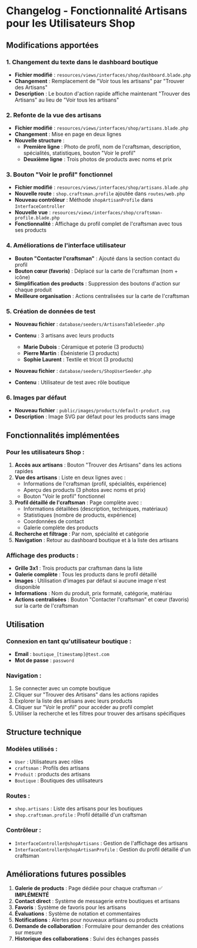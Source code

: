 # Changelog - Fonctionnalité Artisans pour les Utilisateurs Shop

## Modifications apportées

### 1. Changement du texte dans le dashboard boutique
- **Fichier modifié** : `resources/views/interfaces/shop/dashboard.blade.php`
- **Changement** : Remplacement de "Voir tous les artisans" par "Trouver des Artisans"
- **Description** : Le bouton d'action rapide affiche maintenant "Trouver des Artisans" au lieu de "Voir tous les artisans"

### 2. Refonte de la vue des artisans
- **Fichier modifié** : `resources/views/interfaces/shop/artisans.blade.php`
- **Changement** : Mise en page en deux lignes
- **Nouvelle structure** :
  - **Première ligne** : Photo de profil, nom de l'craftsman, description, spécialités, statistiques, bouton "Voir le profil"
  - **Deuxième ligne** : Trois photos de products avec noms et prix

### 3. Bouton "Voir le profil" fonctionnel
- **Fichier modifié** : `resources/views/interfaces/shop/artisans.blade.php`
- **Nouvelle route** : `shop.craftsman.profile` ajoutée dans `routes/web.php`
- **Nouveau contrôleur** : Méthode `shopArtisanProfile` dans `InterfaceController`
- **Nouvelle vue** : `resources/views/interfaces/shop/craftsman-profile.blade.php`
- **Fonctionnalité** : Affichage du profil complet de l'craftsman avec tous ses products

### 4. Améliorations de l'interface utilisateur
- **Bouton "Contacter l'craftsman"** : Ajouté dans la section contact du profil
- **Bouton cœur (favoris)** : Déplacé sur la carte de l'craftsman (nom + icône)
- **Simplification des products** : Suppression des boutons d'action sur chaque produit
- **Meilleure organisation** : Actions centralisées sur la carte de l'craftsman

### 5. Création de données de test
- **Nouveau fichier** : `database/seeders/ArtisansTableSeeder.php`
- **Contenu** : 3 artisans avec leurs products
  - **Marie Dubois** : Céramique et poterie (3 products)
  - **Pierre Martin** : Ébénisterie (3 products)
  - **Sophie Laurent** : Textile et tricot (3 products)

- **Nouveau fichier** : `database/seeders/ShopUserSeeder.php`
- **Contenu** : Utilisateur de test avec rôle boutique

### 6. Images par défaut
- **Nouveau fichier** : `public/images/products/default-product.svg`
- **Description** : Image SVG par défaut pour les products sans image

## Fonctionnalités implémentées

### Pour les utilisateurs Shop :
1. **Accès aux artisans** : Bouton "Trouver des Artisans" dans les actions rapides
2. **Vue des artisans** : Liste en deux lignes avec :
   - Informations de l'craftsman (profil, spécialités, expérience)
   - Aperçu des products (3 photos avec noms et prix)
   - Bouton "Voir le profil" fonctionnel
3. **Profil détaillé de l'craftsman** : Page complète avec :
   - Informations détaillées (description, techniques, matériaux)
   - Statistiques (nombre de products, expérience)
   - Coordonnées de contact
   - Galerie complète des products
4. **Recherche et filtrage** : Par nom, spécialité et catégorie
5. **Navigation** : Retour au dashboard boutique et à la liste des artisans

### Affichage des products :
- **Grille 3x1** : Trois products par craftsman dans la liste
- **Galerie complète** : Tous les products dans le profil détaillé
- **Images** : Utilisation d'images par défaut si aucune image n'est disponible
- **Informations** : Nom du produit, prix formaté, catégorie, matériau
- **Actions centralisées** : Bouton "Contacter l'craftsman" et cœur (favoris) sur la carte de l'craftsman

## Utilisation

### Connexion en tant qu'utilisateur boutique :
- **Email** : `boutique_[timestamp]@test.com`
- **Mot de passe** : `password`

### Navigation :
1. Se connecter avec un compte boutique
2. Cliquer sur "Trouver des Artisans" dans les actions rapides
3. Explorer la liste des artisans avec leurs products
4. Cliquer sur "Voir le profil" pour accéder au profil complet
5. Utiliser la recherche et les filtres pour trouver des artisans spécifiques

## Structure technique

### Modèles utilisés :
- `User` : Utilisateurs avec rôles
- `craftsman` : Profils des artisans
- `Produit` : products des artisans
- `Boutique` : Boutiques des utilisateurs

### Routes :
- `shop.artisans` : Liste des artisans pour les boutiques
- `shop.craftsman.profile` : Profil détaillé d'un craftsman

### Contrôleur :
- `InterfaceController@shopArtisans` : Gestion de l'affichage des artisans
- `InterfaceController@shopArtisanProfile` : Gestion du profil détaillé d'un craftsman

## Améliorations futures possibles

1. **Galerie de products** : Page dédiée pour chaque craftsman ✅ **IMPLÉMENTÉ**
2. **Contact direct** : Système de messagerie entre boutiques et artisans
3. **Favoris** : Système de favoris pour les artisans
4. **Évaluations** : Système de notation et commentaires
5. **Notifications** : Alertes pour nouveaux artisans ou products
6. **Demande de collaboration** : Formulaire pour demander des créations sur mesure
7. **Historique des collaborations** : Suivi des échanges passés
